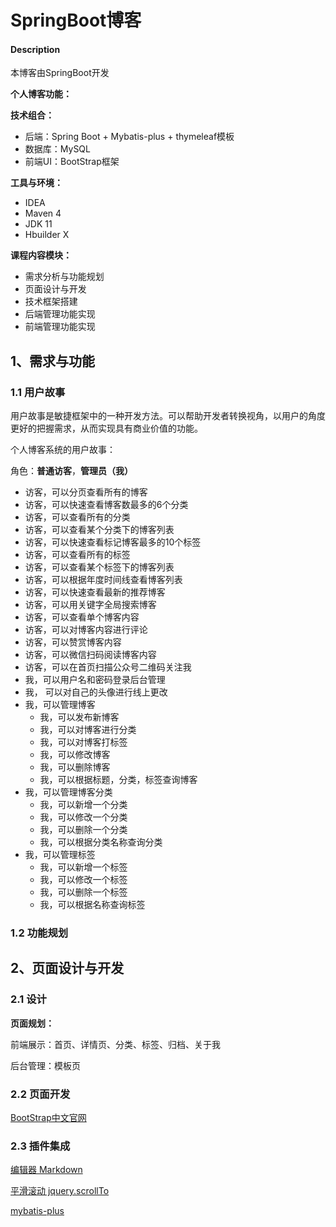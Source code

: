 # SpringBoot博客

#### Description
本博客由SpringBoot开发


**个人博客功能：**

**技术组合：**

*  后端：Spring Boot + Mybatis-plus + thymeleaf模板
*  数据库：MySQL
*  前端UI：BootStrap框架

**工具与环境：**

*  IDEA
*  Maven 4
*  JDK 11
*  Hbuilder X

**课程内容模块：**

*  需求分析与功能规划
*  页面设计与开发
*  技术框架搭建
*  后端管理功能实现
*  前端管理功能实现


## 1、需求与功能

### 1.1 用户故事

用户故事是敏捷框架中的一种开发方法。可以帮助开发者转换视角，以用户的角度更好的把握需求，从而实现具有商业价值的功能。

个人博客系统的用户故事：

角色：**普通访客**，**管理员（我）**

*  访客，可以分页查看所有的博客
*  访客，可以快速查看博客数最多的6个分类
*  访客，可以查看所有的分类
*  访客，可以查看某个分类下的博客列表
*  访客，可以快速查看标记博客最多的10个标签
*  访客，可以查看所有的标签
*  访客，可以查看某个标签下的博客列表
*  访客，可以根据年度时间线查看博客列表
*  访客，可以快速查看最新的推荐博客
*  访客，可以用关键字全局搜索博客
*  访客，可以查看单个博客内容
*  访客，可以对博客内容进行评论
*  访客，可以赞赏博客内容
*  访客，可以微信扫码阅读博客内容
*  访客，可以在首页扫描公众号二维码关注我
*  我，可以用户名和密码登录后台管理
*  我， 可以对自己的头像进行线上更改
*  我，可以管理博客
   *  我，可以发布新博客
   *  我，可以对博客进行分类
   *  我，可以对博客打标签
   *  我，可以修改博客
   *  我，可以删除博客
   *  我，可以根据标题，分类，标签查询博客
*  我，可以管理博客分类
   *  我，可以新增一个分类
   *  我，可以修改一个分类
   *  我，可以删除一个分类
   *  我，可以根据分类名称查询分类
*  我，可以管理标签
   *  我，可以新增一个标签
   *  我，可以修改一个标签
   *  我，可以删除一个标签
   *  我，可以根据名称查询标签

### 1.2 功能规划

## 2、页面设计与开发

### 2.1 设计

**页面规划：**

前端展示：首页、详情页、分类、标签、归档、关于我

后台管理：模板页

### 2.2 页面开发

[BootStrap中文官网](https://v3.bootcss.com)

### 2.3 插件集成

[编辑器 Markdown](https://pandao.github.io/editor.md/)

[平滑滚动 jquery.scrollTo](https://github.com/flesler/jquery.scrollTo)

[mybatis-plus](https://mp.baomidou.com)
